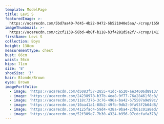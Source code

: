 ```yaml
---
template: ModelPage
title: Levi S
featuredImage: >-
  https://ucarecdn.com/5bd7aa40-7d45-4b22-9472-6b521040e5aa/-/crop/1650x901/0,65/-/preview/
imageThumbnail: >-
  https://ucarecdn.com/c2cf1138-56bd-4b8f-b118-b3f4281d5a2f/-/crop/1411x2084/140,0/-/preview/
firstName: Levi S
collection: Boys
height: 130cm
measurementType: chest
bust: 66cm
waist: 56cm
hips: 71cm
size: '8'
shoeSize: '3'
hair: Blonde/Brown
eyes: Brown
imagePortfolio:
  - image: 'https://ucarecdn.com/d5083f57-2855-41dc-a520-ae34606d8913/'
  - image: 'https://ucarecdn.com/24238978-b37b-4ea8-9f77-76a28461f8c8/'
  - image: 'https://ucarecdn.com/118c7376-3c76-496a-ba42-675507a9e99c/'
  - image: 'https://ucarecdn.com/10aa41a1-08b2-49fb-9db2-0fa93f2b64d8/'
  - image: 'https://ucarecdn.com/4125fac4-59d4-438a-9ba4-27b61c01a8ed/'
  - image: 'https://ucarecdn.com/52f309e7-7b30-4324-b956-97cdcfafa378/'
---
```



